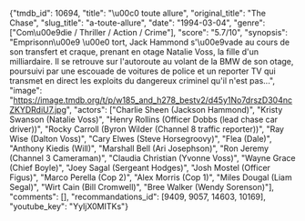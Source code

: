 {"tmdb_id": 10694, "title": "\u00c0 toute allure", "original_title": "The Chase", "slug_title": "a-toute-allure", "date": "1994-03-04", "genre": ["Com\u00e9die / Thriller / Action / Crime"], "score": "5.7/10", "synopsis": "Emprisonn\u00e9 \u00e0 tort, Jack Hammond s'\u00e9vade au cours de son transfert et craque, prenant en otage Natalie Voss, la fille d'un milliardaire. Il se retrouve sur l'autoroute au volant de la BMW de son otage, poursuivi par une escouade de voitures de police et un reporter TV qui transmet en direct les exploits du dangereux criminel qu'il n'est pas...", "image": "https://image.tmdb.org/t/p/w185_and_h278_bestv2/d45y1No7drszD304ncZKYDRdiU7.jpg", "actors": ["Charlie Sheen (Jackson Hammond)", "Kristy Swanson (Natalie Voss)", "Henry Rollins (Officer Dobbs (lead chase car driver))", "Rocky Carroll (Byron Wilder (Channel 8 traffic reporter))", "Ray Wise (Dalton Voss)", "Cary Elwes (Steve Horsegroovy)", "Flea (Dale)", "Anthony Kiedis (Will)", "Marshall Bell (Ari Josephson)", "Ron Jeremy (Channel 3 Cameraman)", "Claudia Christian (Yvonne Voss)", "Wayne Grace (Chief Boyle)", "Joey Sagal (Sergeant Hodges)", "Josh Mostel (Officer Figus)", "Marco Perella (Cop 2)", "Alex Morris (Cop 1)", "Miles Dougal (Liam Segal)", "Wirt Cain (Bill Cromwell)", "Bree Walker (Wendy Sorenson)"], "comments": [], "recommandations_id": [9409, 9057, 14603, 10169], "youtube_key": "YyIjX0MITKs"}